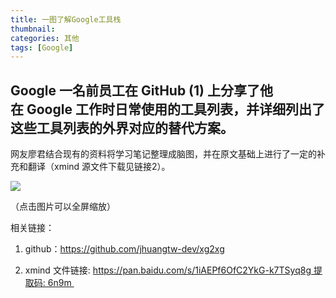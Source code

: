 ```yaml
---
title: 一图了解Google工具栈
thumbnail: 
categories: 其他
tags: [Google]
---
```

## Google 一名前员工在 GitHub (1) 上分享了他在 Google 工作时日常使用的工具列表，并详细列出了这些工具列表的外界对应的替代方案。  

  

网友廖君结合现有的资料将学习笔记整理成脑图，并在原文基础上进行了一定的补充和翻译（xmind 源文件下载见链接2）。

  

![](640.jpg)  

（点击图片可以全屏缩放）

  

相关链接：

  

  1. github：https://github.com/jhuangtw-dev/xg2xg

  2. xmind 文件链接: https://pan.baidu.com/s/1iAEPf6OfC2YkG-k7TSyq8g 提取码: 6n9m 

  

  

